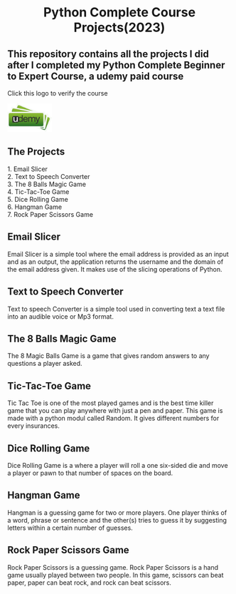 ﻿<center><h1>Python Complete Course Projects(2023)</h1></center>
<h2>This repository contains all the projects I did after I completed my Python Complete Beginner to Expert Course, a udemy paid course</h2>

<p>Click this logo to verify the course</p><a href="https://www.udemy.com/share/101z5i3@oZtwAOAb3QsjtrSIEhSmvK9neTa1WUxyJ2OUSf76lSf_t1G02janwNaF8ATi_rjSuA==/"><img width= 100 src="udemy.png" alt="Python Complete Beginner to Expert Course"></a>

<h2>The Projects</h2>
1. Email Slicer<br>
2. Text to Speech Converter<br>
3. The 8 Balls Magic Game<br>
4. Tic-Tac-Toe Game<br>
5. Dice Rolling Game<br>
6. Hangman Game<br>
7. Rock Paper Scissors Game<br>

<h2>Email Slicer</h2> 
<p>Email Slicer is a simple tool where the email address is provided as an input and as an output, the application returns the username and the domain of the email address given. It makes use of the slicing operations of Python.</p>

<h2>Text to Speech Converter</h2>
<p>Text to speech Converter is a simple tool used in converting text a text file into an audible voice or Mp3 format.</p>

<h2>The 8 Balls Magic Game</h2>
<p>The 8 Magic Balls Game is a game that gives random answers to any questions a player asked. </p>
<h2>Tic-Tac-Toe Game</h2>
<p>Tic Tac Toe is one of the most played games and is the best time killer game that you can play anywhere with just a pen and paper. This game is made with a python modul called Random. It gives different numbers for every insurances.</p>

<h2>Dice Rolling Game</h2>
<p>Dice Rolling Game is a where a player will roll a one six-sided die and move a player or pawn to that number of spaces on the board. </p>

<h2>Hangman Game</h2>
<p>Hangman is a guessing game for two or more players. One player thinks of a word, phrase or sentence and the other(s) tries to guess it by suggesting letters within a certain number of guesses. </p>

<h2>Rock Paper Scissors Game</h2>
<p>Rock Paper Scissors is a guessing game. Rock Paper Scissors is a hand game usually played between two people. In this game, scissors can beat paper, paper can beat rock, and rock can beat scissors.</p>
